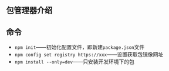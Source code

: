 ## 包管理器介绍


## 命令

- `npm init`——初始化配置文件，即新建`package.json`文件
- `npm config set registry https://xxx`——设置获取包镜像网址
- `npm install --only=dev`——只安装开发环境下的包